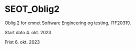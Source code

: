 # SEOT_Oblig2

Oblig 2 for emnet Software Engineering og testing, ITF20319.

Start dato 4. okt. 2023


Frist 6. okt. 2023
